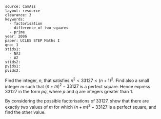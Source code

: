 ````
source: CamAss
layout: resource
clearance: 3
keywords: 
  - factorisation
  - difference of two squares
  - prime
year: 2006
paper: UCLES STEP Maths I
qno: 1
stids1:
  - NA3
  - A2
stids2:
pvids1:
pvids2:

````
Find the integer, $n$, that satisfies $n^2<33127<(n+1)^2$. Find also a small integer $m$ such that $(n+m)^2-33127$ is a perfect square. Hence express $33127$ in the form $pq$, where $p$ and $q$ are integers greater than $1$.

By considering the possible factorisations of $33127$, show that there are exactly two values of $m$ for which $(n+m)^2-33127$ is a perfect square, and find the other value. 

